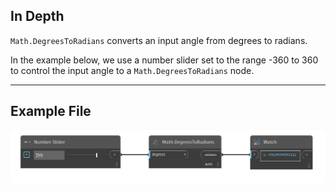 ## In Depth
`Math.DegreesToRadians` converts an input angle from degrees to radians. 

In the example below, we use a number slider set to the range -360 to 360 to control the input angle to a `Math.DegreesToRadians` node.
___
## Example File

![Math.DegreesToRadians](./DSCore.Math.DegreesToRadians_img.jpg)